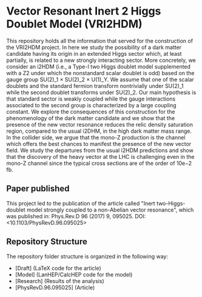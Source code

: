 # Vector Resonant Inert 2 Higgs Doublet Model (VRI2HDM)

This repository holds all the information that served for the construction of the VRI2HDM project. In here we study the possibility of a dark matter candidate having its origin in an extended Higgs sector which, at least partially, is related to a new strongly interacting sector. More concretely, we consider an i2HDM (i.e., a Type-I two Higgs doublet model supplemented with a Z2 under which the nonstandard scalar doublet is odd) based on the gauge group SU(2)_1 × SU(2)_2 × U(1)_Y. We assume that one of the scalar doublets and the standard fermion transform nontrivially under SU(2)_1 while the second doublet transforms under SU(2)_2. Our main hypothesis is that standard sector is weakly coupled while the gauge interactions associated to the second group is characterized by a large coupling constant. We explore the consequences of this construction for the phenomenology of the dark matter candidate and we show that the presence of the new vector resonance reduces the relic density saturation region, compared to the usual i2DHM, in the high dark matter mass range. In the collider side, we argue that the mono-Z production is the channel which offers the best chances to manifest the presence of the new vector field. We study the departures from the usual i2HDM predictions and show that the discovery of the heavy vector at the LHC is challenging even in the mono-Z channel since the typical cross sections are of the order of 10e−2 fb.

## Paper published ##

This project led to the publication of the article called "Inert two-Higgs-doublet model strongly coupled to a non-Abelian vector resonance", which was published in: Phys.Rev.D 96 (2017) 9, 095025.
DOI: <10.1103/PhysRevD.96.095025>

## Repository Structure ##

The repository folder structure is organized in the following way:
  * [Draft] (LaTeX code for the article)  
  * [Model] (LanHEP/CalcHEP code for the model)
  * [Research] (Results of the analysis)
  * [PhysRevD.96.095025] (Article)

